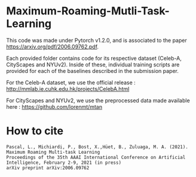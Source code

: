 # Maximum-Roaming-Mutli-Task-Learning
This code was made under Pytorch v1.2.0, and is associated to the paper https://arxiv.org/pdf/2006.09762.pdf.

Each provided folder contains code for its respective dataset (Celeb-A, CityScapes and NYUv2). Inside of these, individual training scripts are provided for each of the baselines described in the submission paper.

For the Celeb-A dataset, we use the official release : http://mmlab.ie.cuhk.edu.hk/projects/CelebA.html

For CityScapes and NYUv2, we use the preprocessed data made available here : https://github.com/lorenmt/mtan

# How to cite
    Pascal, L., Michiardi, P., Bost, X.,Hüet, B., Zuluaga, M. A. (2021).
    Maximum Roaming Multi-task Learning
    Proceedings of the 35th AAAI International Conference on Artificial Intelligence, February 2-9, 2021 (in press)
    arXiv preprint arXiv:2006.09762

